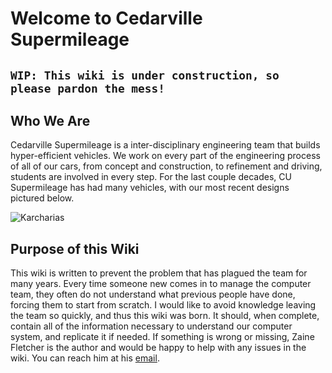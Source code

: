# Welcome to Cedarville Supermileage

## `WIP: This wiki is under construction, so please pardon the mess!`

## Who We Are
Cedarville Supermileage is a inter-disciplinary engineering team that builds hyper-efficient vehicles. We work on every part of the engineering process of all of our cars, from concept and construction, to refinement and driving, students are involved in every step. For the last couple decades, CU Supermileage has had many vehicles, with our most recent designs pictured below.

![Karcharias](/images/karch.jpg "Karcharias")

## Purpose of this Wiki
This wiki is written to prevent the problem that has plagued the team for many years. Every time someone new comes in to manage the computer team, they often do not understand what previous people have done, forcing them to start from scratch. I would like to avoid knowledge leaving the team so quickly, and thus this wiki was born. It should, when complete, contain all of the information necessary to understand our computer system, and replicate it if needed.
If something is wrong or missing, Zaine Fletcher is the author and would be happy to help with any issues in the wiki. You can reach him at his [email](mailto:zfletcher@cedarville.edu).

